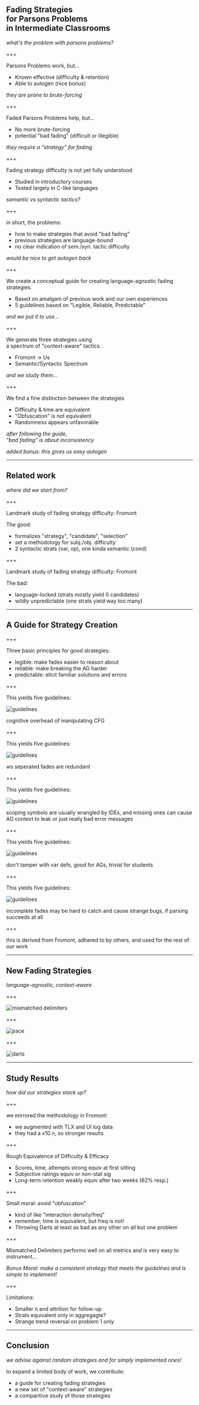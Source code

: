 ## Fading Strategies <br> for Parsons Problems <br> in Intermediate Classrooms

*what's the problem with parsons problems?*

+++

Parsons Problems work, but...
- Known effective (difficulty & retention)
- Able to autogen (nice bonus)

*they are prone to brute-forcing*

+++

Faded Parsons Problems help, but...
- No more brute-forcing
- potential "bad fading" (difficult or illegible)

*they require a “strategy” for fading*

+++

Fading strategy difficulty is not yet fully understood
- Studied in introductory courses
- Tested largely in C-like languages

*semantic vs syntactic tactics?*

+++

in short, the problems:
- how to make strategies that avoid "bad fading"
- previous strategies are language-bound
- no clear indication of sem./syn. tactic difficulty

*would be nice to get autogen back*

+++

We create a conceptual guide for creating language-agnostic fading strategies.
- Based on amalgam of previous work and our own experiences
- 5 guidelines based on “Legible, Reliable, Predictable”

*and we put it to use...*

+++

We generate three strategies using <br> a spectrum of "context-aware" tactics.
- Fromont $\rightarrow$ Us
- Semantic/Syntactic Spectrum

*and we study them...*

+++

We find a fine distinction between the strategies
- Difficulty & time are equivalent
- "Obfuscation" is not equivalent
- Randomness appears unfavorable

*after following the guide, <br> "bad fading" is about inconsistency*

*added bonus: this gives us easy autogen*

---

## Related work
*where did we start from?*

+++

Landmark study of fading strategy difficulty: Fromont

The good:
- formalizes "strategy", "candidate", "selection"
- set a methodology for subj./obj. difficulty
- 2 syntactic strats (var, op), one kinda semantic (cond)

+++

Landmark study of fading strategy difficulty: Fromont

The bad:
- language-locked (strats mostly yield 0 candidates)
- wildly unpredictable (one strats yield way too many)

---

## A Guide for Strategy Creation

+++

Three basic principles for good strategies:
- legible: make fades easier to reason about
- reliable: make breaking the AG harder
- predictable: elicit familiar solutions and errors

+++ <!-- .slide: data-auto-animate -->

This yields five guidelines:

![guidelines](./img/guidelines.png)

cognitive overhead of manipulating CFG

+++ <!-- .slide: data-auto-animate -->

This yields five guidelines:

![guidelines](./img/guidelines.png)

ws seperated fades are redundant

+++ <!-- .slide: data-auto-animate -->

This yields five guidelines:

![guidelines](./img/guidelines.png)

scoping symbols are usually wrangled by IDEs, and missing ones can cause AG context to leak or just really bad error messages

+++ <!-- .slide: data-auto-animate -->

This yields five guidelines:

![guidelines](./img/guidelines.png)

don't tamper with var defs, good for AGs, trivial for students


+++ <!-- .slide: data-auto-animate -->

This yields five guidelines:

![guidelines](./img/guidelines.png)

incomplete fades may be hard to catch and cause strange bugs, if parsing succeeds at all

+++

this is derived from Fromont, adhered to by others, and used for the rest of our work

---

## New Fading Strategies

*language-agnostic, context-aware*

+++

![mismatched delimiters](img/misdelim.png)

+++

![pace](img/pace.png)

+++

![darts](img/darts.png)

<!-- 22 mins to get here, first run -->

---

## Study Results
*how did our strategies stack up?*

+++

we mirrored the methodology in Fromont:
- we augmented with TLX and UI log data
- they had a x10 n, so stronger results

+++

Rough Equivalence of Difficulty & Efficacy
- Scores, time, attempts strong equiv at first sitting
- Subjective ratings equiv or non-stat sig
- Long-term retention weakly equiv after two weeks (62% resp.)

+++

Small moral: avoid "obfuscation"
- kind of like "interaction density/freq"
- remember, time is equivalent, but freq is not!
- Throwing Darts at least as bad as any other on all but one problem

+++

Mismatched Delimiters performs well on all metrics and is very easy to instrument...

*Bonus Moral: make a consistent strategy that meets the guidelines and is simple to implement!*

+++

Limitations:
- Smaller n and attrition for follow-up
- Strats equivalent only in aggregagte?
- Strange trend reversal on problem 1 only

---

## Conclusion

*we advise against random strategies and for simply implemented ones!*

to expand a limited body of work, we contribute:
- a guide for creating fading strategies
- a new set of "context-aware" strategies
- a comparitive study of those strategies
